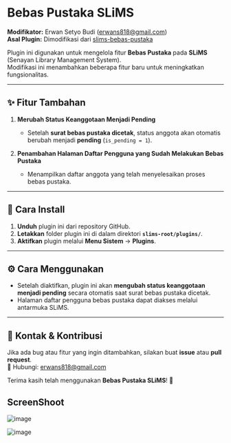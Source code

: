 # Bebas Pustaka SLiMS

**Modifikator:** Erwan Setyo Budi ([erwans818@gmail.com](mailto:erwans818@gmail.com))  
**Asal Plugin:** Dimodifikasi dari [slims-bebas-pustaka](https://github.com/drajathasan/slims-bebas-pustaka)  

Plugin ini digunakan untuk mengelola fitur **Bebas Pustaka** pada **SLiMS** (Senayan Library Management System).  
Modifikasi ini menambahkan beberapa fitur baru untuk meningkatkan fungsionalitas.

---

## ✨ **Fitur Tambahan**
1. **Merubah Status Keanggotaan Menjadi Pending**  
   - Setelah **surat bebas pustaka dicetak**, status anggota akan otomatis berubah menjadi **pending** (`is_pending = 1`).
   
2. **Penambahan Halaman Daftar Pengguna yang Sudah Melakukan Bebas Pustaka**  
   - Menampilkan daftar anggota yang telah menyelesaikan proses bebas pustaka.

---

## 🔧 **Cara Install**
1. **Unduh** plugin ini dari repository GitHub.
2. **Letakkan** folder plugin ini di dalam direktori **`slims-root/plugins/`**.
3. **Aktifkan** plugin melalui **Menu Sistem** → **Plugins**.

---

## ⚙ **Cara Menggunakan**
- Setelah diaktifkan, plugin ini akan **mengubah status keanggotaan menjadi pending** secara otomatis saat surat bebas pustaka dicetak.
- Halaman daftar pengguna bebas pustaka dapat diakses melalui antarmuka SLiMS.

---

## 📩 **Kontak & Kontribusi**
Jika ada bug atau fitur yang ingin ditambahkan, silakan buat **issue** atau **pull request**.  
📧 Hubungi: [erwans818@gmail.com](mailto:erwans818@gmail.com)  

Terima kasih telah menggunakan **Bebas Pustaka SLiMS**! 🚀

## ScreenShoot

![image](https://github.com/user-attachments/assets/faacd040-251b-4c55-9fef-5b4724bfd713)

![image](https://github.com/user-attachments/assets/4d1134db-88c7-40ed-85ae-638d3d3308e2)


